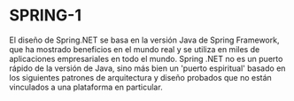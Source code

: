 # SPRING-1
El diseño de Spring.NET se basa en la versión Java de Spring Framework, que ha mostrado beneficios en el mundo real y se utiliza en miles de aplicaciones empresariales en todo el mundo. Spring .NET no es un puerto rápido de la versión de Java, sino más bien un 'puerto espiritual' basado en los siguientes patrones de arquitectura y diseño probados que no están vinculados a una plataforma en particular. 
